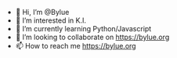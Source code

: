 - 👋 Hi, I’m @Bylue
- 👀 I’m interested in K.I.
- 🌱 I’m currently learning Python/Javascript
- 💞️ I’m looking to collaborate on https://bylue.org
- 📫 How to reach me https://bylue.org

<!---
Bylue/Bylue is a ✨ special ✨ repository because its `README.md` (this file) appears on your GitHub profile.
You can click the Preview link to take a look at your changes.
--->
